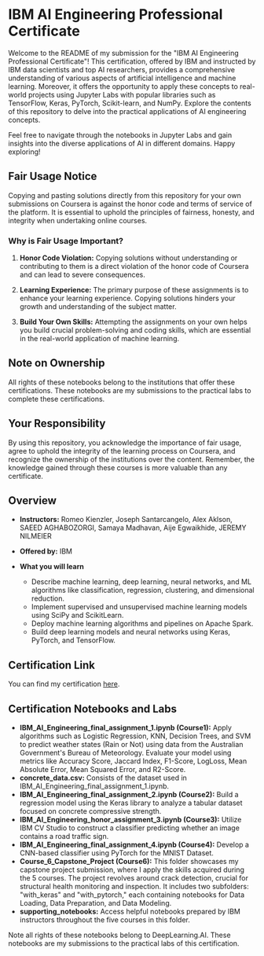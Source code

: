 # IBM AI Engineering Professional Certificate

Welcome to the README of my submission for the "IBM AI Engineering Professional Certificate"! This certification, offered by IBM and instructed by IBM data scientists and top AI researchers, provides a comprehensive understanding of various aspects of artificial intelligence and machine learning. Moreover, it offers the opportunity to apply these concepts to real-world projects using Jupyter Labs with popular libraries such as TensorFlow, Keras, PyTorch, Scikit-learn, and NumPy. Explore the contents of this repository to delve into the practical applications of AI engineering concepts.

Feel free to navigate through the notebooks in Jupyter Labs and gain insights into the diverse applications of AI in different domains. Happy exploring!

## Fair Usage Notice

Copying and pasting solutions directly from this repository for your own submissions on Coursera is against the honor code and terms of service of the platform. It is essential to uphold the principles of fairness, honesty, and integrity when undertaking online courses.

### Why is Fair Usage Important?

1. **Honor Code Violation:** Copying solutions without understanding or contributing to them is a direct violation of the honor code of Coursera and can lead to severe consequences.

2. **Learning Experience:** The primary purpose of these assignments is to enhance your learning experience. Copying solutions hinders your growth and understanding of the subject matter.

3. **Build Your Own Skills:** Attempting the assignments on your own helps you build crucial problem-solving and coding skills, which are essential in the real-world application of machine learning.

## Note on Ownership

All rights of these notebooks belong to the institutions that offer these certifications. These notebooks are my submissions to the practical labs to complete these certifications.

## Your Responsibility

By using this repository, you acknowledge the importance of fair usage, agree to uphold the integrity of the learning process on Coursera, and recognize the ownership of the institutions over the content. Remember, the knowledge gained through these courses is more valuable than any certificate.

## Overview

- **Instructors:** Romeo Kienzler, Joseph Santarcangelo, Alex Aklson, SAEED AGHABOZORGI, Samaya Madhavan, Aije Egwaikhide, JEREMY NILMEIER
  
- **Offered by:** IBM
  
- **What you will learn**
  - Describe machine learning, deep learning, neural networks, and ML algorithms like classification, regression, clustering, and dimensional reduction.
  - Implement supervised and unsupervised machine learning models using SciPy and ScikitLearn.
  - Deploy machine learning algorithms and pipelines on Apache Spark.
  - Build deep learning models and neural networks using Keras, PyTorch, and TensorFlow.

## Certification Link

You can find my certification [here](https://coursera.org/share/b78ff9b825c5c23d48152369418eff2b).

## Certification Notebooks and Labs
  - **IBM_AI_Engineering_final_assignment_1.ipynb (Course1):** Apply algorithms such as Logistic Regression, KNN, Decision Trees, and SVM to predict weather states (Rain or Not) using data from the Australian Government's Bureau of Meteorology. Evaluate your model using metrics like Accuracy Score, Jaccard Index, F1-Score, LogLoss, Mean Absolute Error, Mean Squared Error, and R2-Score.
  - **concrete_data.csv:** Consists of the dataset used in IBM_AI_Engineering_final_assignment_1.ipynb.
  - **IBM_AI_Engineering_final_assignment_2.ipynb (Course2):**  Build a regression model using the Keras library to analyze a tabular dataset focused on concrete compressive strength.
  - **IBM_AI_Engineering_honor_assignment_3.ipynb (Course3):** Utilize IBM CV Studio to construct a classifier predicting whether an image contains a road traffic sign.
  - **IBM_AI_Engineering_final_assignment_4.ipynb (Course4):** Develop a CNN-based classifier using PyTorch for the MNIST Dataset.
  - **Course_6_Capstone_Project (Course6):** This folder showcases my capstone project submission, where I apply the skills acquired during the 5 courses. The project revolves around crack detection, crucial for structural health monitoring and inspection. It includes two subfolders: "with_keras" and "with_pytorch," each containing notebooks for Data Loading, Data Preparation, and Data Modeling.
  - **supporting_notebooks:** Access helpful notebooks prepared by IBM instructors throughout the five courses in this folder.

Note all rights of these notebooks belong to DeepLearning.AI. These notebooks are my submissions to the practical labs of this certification.
